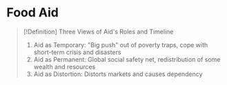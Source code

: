 # Food Aid
> [!Definition] Three Views of Aid's Roles and Timeline
> 1. Aid as Temporary: "Big push" out of poverty traps, cope with short-term crisis and disasters
> 2. Aid as Permanent: Global social safety net, redistribution of some wealth and resources
> 3. Aid as Distortion: Distorts markets and causes dependency

